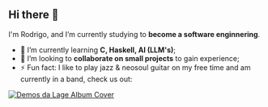 ## Hi there 👋

I'm Rodrigo, and I’m currently studying to **become a software enginnering**.

- 🌱 I’m currently learning **C, Haskell, AI (LLM's)**;
- 🤝 I’m looking to **collaborate on small projects** to gain experience;
- ⚡ Fun fact: I like to play jazz & neosoul guitar on my free time and am currently in a band, check us out:

[![Demos da Lage Album Cover](https://f4.bcbits.com/img/a2216011838_16.jpg)](https://solmane.bandcamp.com/album/demos-da-lage)  

